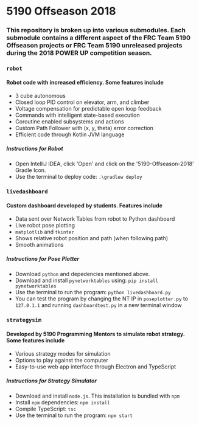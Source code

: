 # 5190 Offseason 2018

### This repository is broken up into various submodules. Each submodule contains a different aspect of the FRC Team 5190 Offseason projects or FRC Team 5190 unreleased projects during the 2018 POWER UP competition season.

### ```robot```

#### Robot code with increased efficiency. Some features include

* 3 cube autonomous
* Closed loop PID control on elevator, arm, and climber
* Voltage compensation for predictable open loop feedback
* Commands with intelligent state-based execution
* Coroutine enabled subsystems and actions
* Custom Path Follower with (x, y, theta) error correction
* Efficient code through Kotlin JVM language

##### Instructions for Robot

* Open IntelliJ IDEA, click 'Open' and click on the '5190-Offseason-2018' Gradle Icon.
* Use the terminal to deploy code: ```.\gradlew deploy```

### ```livedashboard```

#### Custom dashboard developed by students. Features include

* Data sent over Network Tables from robot to Python dashboard
* Live robot pose plotting
* ```matplotlib``` and ```tkinter```
* Shows relative robot position and path (when following path)
* Smooth animations

##### Instructions for Pose Plotter

* Download ```python``` and depedencies mentioned above.
* Download and install ```pynetworktables``` using: ```pip install pynetworktables```
* Use the terminal to run the program: ```python livedashboard.py```
* You can test the program by changing the NT IP in ```poseplotter.py``` to ```127.0.1.1``` and running ```dashboardtest.py``` in a new terminal window

### ```strategysim```

#### Developed by 5190 Programming Mentors to simulate robot strategy. Some features include

* Various strategy modes for simulation
* Options to play against the computer
* Easy-to-use web app interface through Electron and TypeScript

##### Instructions for Strategy Simulator

* Download and install ```node.js```. This installation is bundled with ```npm```
* Install ```npm``` dependencies: ```npm install```
* Compile TypeScript: ```tsc```
* Use the terminal to run the program: ```npm start```
